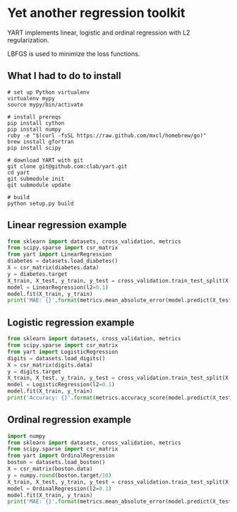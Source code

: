 # Yet another regression toolkit

YART implements linear, logistic and ordinal regression with L2 regularization.

LBFGS is used to minimize the loss functions.

## What I had to do to install

    # set up Python virtualenv
    virtualenv mypy
    source mypy/bin/activate

    # install prereqs
    pip install cython
    pip install numpy
    ruby -e "$(curl -fsSL https://raw.github.com/mxcl/homebrew/go)"
    brew install gfortran
    pip install scipy

    # download YART with git
    git clone git@github.com:clab/yart.git
    cd yart
    git submodule init
    git submodule update

    # build
    python setup.py build

## Linear regression example
```python
from sklearn import datasets, cross_validation, metrics
from scipy.sparse import csr_matrix
from yart import LinearRegression
diabetes = datasets.load_diabetes()
X = csr_matrix(diabetes.data)
y = diabetes.target
X_train, X_test, y_train, y_test = cross_validation.train_test_split(X, y, test_size=0.5)
model = LinearRegression(l2=0.1)
model.fit(X_train, y_train)
print('MAE: {}'.format(metrics.mean_absolute_error(model.predict(X_test), y_test)))
```

## Logistic regression example
```python
from sklearn import datasets, cross_validation, metrics
from scipy.sparse import csr_matrix
from yart import LogisticRegression
digits = datasets.load_digits()
X = csr_matrix(digits.data)
y = digits.target
X_train, X_test, y_train, y_test = cross_validation.train_test_split(X, y, test_size=0.5)
model = LogisticRegression(l2=0.1)
model.fit(X_train, y_train)
print('Accuracy: {}'.format(metrics.accuracy_score(model.predict(X_test), y_test)))
```

## Ordinal regression example
```python
import numpy
from sklearn import datasets, cross_validation, metrics
from scipy.sparse import csr_matrix
from yart import OrdinalRegression
boston = datasets.load_boston()
X = csr_matrix(boston.data)
y = numpy.round(boston.target/10)
X_train, X_test, y_train, y_test = cross_validation.train_test_split(X, y, test_size=0.5)
model = OrdinalRegression(l2=0.1)
model.fit(X_train, y_train)
print('MAE: {}'.format(metrics.mean_absolute_error(model.predict(X_test), y_test)))
```
